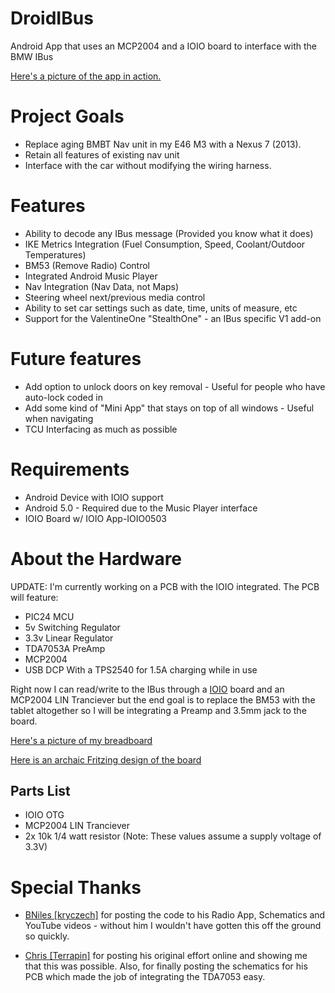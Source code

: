 DroidIBus
=========

Android App that uses an MCP2004 and a IOIO board to interface with the BMW IBus

[Here's a picture of the app in action.](http://i.imgur.com/4ZdpFgc.png)

# Project Goals

* Replace aging BMBT Nav unit in my E46 M3 with a Nexus 7 (2013).
* Retain all features of existing nav unit
* Interface with the car without modifying the wiring harness.

# Features

* Ability to decode any IBus message (Provided you know what it does)
* IKE Metrics Integration (Fuel Consumption, Speed, Coolant/Outdoor Temperatures)
* BM53 (Remove Radio) Control
* Integrated Android Music Player
* Nav Integration (Nav Data, not Maps)
* Steering wheel next/previous media control
* Ability to set car settings such as date, time, units of measure, etc
* Support for the ValentineOne "StealthOne" - an IBus specific V1 add-on

# Future features

* Add option to unlock doors on key removal - Useful for people who have auto-lock coded in
* Add some kind of "Mini App" that stays on top of all windows - Useful when navigating
* TCU Interfacing as much as possible

# Requirements

* Android Device with IOIO support
* Android 5.0 - Required due to the Music Player interface 
* IOIO Board w/ IOIO App-IOIO0503

# About the Hardware

UPDATE: I'm currently working on a PCB with the IOIO integrated. The PCB will feature:

* PIC24 MCU
* 5v Switching Regulator
* 3.3v Linear Regulator
* TDA7053A PreAmp
* MCP2004
* USB DCP With a TPS2540 for 1.5A charging while in use

Right now I can read/write to the IBus through a [IOIO](https://github.com/ytai/ioio) board and an MCP2004 LIN Tranciever but the end goal is to replace the BM53 with the tablet altogether so I will be integrating a Preamp and 3.5mm jack to the board.

[Here's a picture of my breadboard](http://i.imgur.com/GgRS2Hj.jpg)

[Here is an archaic Fritzing design of the board](https://docs.google.com/file/d/0B_R-TsYhwbCcc2xtSU5VSWpKTUU)

## Parts List

* IOIO OTG
* MCP2004 LIN Tranciever
* 2x 10k 1/4 watt resistor (Note: These values assume a supply voltage of 3.3V)

# Special Thanks

* [BNiles \[kryczech\]](https://github.com/kryczech) for posting the code to his Radio App, Schematics and YouTube videos - without him I wouldn't have gotten this off the ground so quickly.

* [Chris \[Terrapin\]](http://www.startercircuits.com) for posting his original effort online and showing me that this was possible. Also, for finally posting the schematics for his PCB which made the job of integrating the TDA7053 easy.
